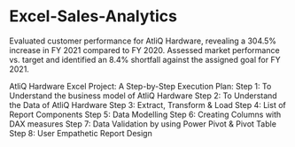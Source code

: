 # Excel-Sales-Analytics
Evaluated customer performance for AtliQ Hardware, revealing a 304.5% increase in FY 2021 compared to FY 2020. Assessed market performance vs. target and identified an 8.4% shortfall against the assigned goal for FY 2021.

AtliQ Hardware Excel Project: A Step-by-Step Execution Plan:
Step 1: To Understand the business model of AtliQ Hardware 
Step 2: To Understand the Data of AtliQ Hardware 
Step 3: Extract, Transform & Load 
Step 4: List of Report Components 
Step 5: Data Modelling 
Step 6: Creating Columns with DAX measures
Step 7: Data Validation by using Power Pivot & Pivot Table 
Step 8: User Empathetic Report Design

